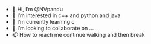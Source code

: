 - 👋 Hi, I’m @NVpandu
- 👀 I’m interested in c++ and python and java
- 🌱 I’m currently learning c
- 💞️ I’m looking to collaborate on ...
- 📫 How to reach me continue walking and then break

<!---
NVpandu/NVpandu is a ✨ special ✨ repository because its `README.md` (this file) appears on your GitHub profile.
You can click the Preview link to take a look at your changes.
--->
